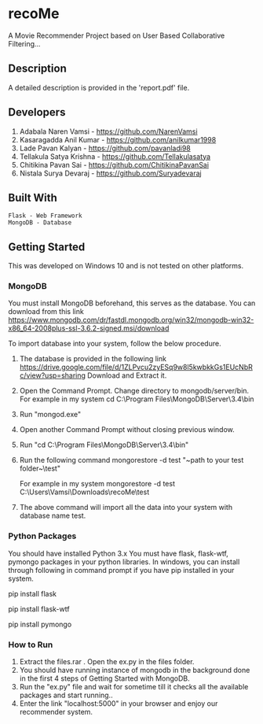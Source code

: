# recoMe
A Movie Recommender Project based on User Based Collaborative Filtering...

## Description
A detailed description is provided in the 'report.pdf' file.

## Developers

1) Adabala Naren Vamsi -	https://github.com/NarenVamsi
2) Kasaragadda Anil Kumar -  https://github.com/anilkumar1998
3) Lade Pavan Kalyan - https://github.com/pavanladi98
4) Tellakula Satya Krishna - https://github.com/Tellakulasatya
5) Chitikina Pavan Sai - https://github.com/ChitikinaPavanSai
6) Nistala Surya Devaraj - https://github.com/Suryadevaraj

## Built With
	Flask - Web Framework
	MongoDB - Database

## Getting Started

This was developed on Windows 10 and is not tested on other platforms.

### MongoDB

You must install MongoDB beforehand, this serves as the database. 
You can download from this link https://www.mongodb.com/dr/fastdl.mongodb.org/win32/mongodb-win32-x86_64-2008plus-ssl-3.6.2-signed.msi/download

To import database into your system, follow the below procedure.

1) The database is provided in the following link 
	https://drive.google.com/file/d/1ZLPvcu2zyESq9w8l5kwbkkGs1EUcNbRc/view?usp=sharing
 	Download and Extract it.
2) Open the Command Prompt. Change directory to mongodb/server/bin. For example in my system 
	cd C:\Program Files\MongoDB\Server\3.4\bin
3) Run "mongod.exe"
4) Open another Command Prompt without closing previous window.
5) Run "cd C:\Program Files\MongoDB\Server\3.4\bin"
6) Run the following command
	mongorestore -d test "~path to your test folder~\test"

	For example in my system
		mongorestore -d test C:\Users\Vamsi\Downloads\recoMe\test
7) The above command will import all the data into your system with database name test.


### Python Packages

You should have installed Python 3.x
You must have flask, flask-wtf, pymongo packages in your python libraries.
In windows, you can install through following in command prompt if you have pip installed in your system.

pip install flask

pip install flask-wtf

pip install pymongo

### How to Run

1) Extract the files.rar . Open the ex.py in the files folder.
2) You should have running instance of mongodb in the background done in the first 4 steps of Getting Started with MongoDB.
3) Run the "ex.py" file and wait for sometime till it checks all the available packages and start running.. 
2) Enter the link "localhost:5000" in your browser and enjoy our recommender system.

